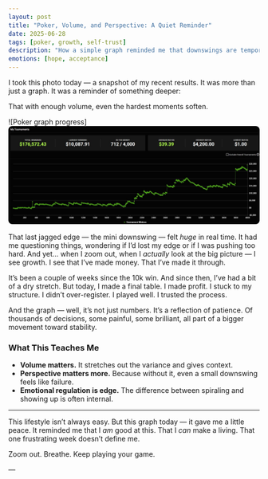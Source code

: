 ```yaml
---
layout: post
title: "Poker, Volume, and Perspective: A Quiet Reminder"
date: 2025-06-28
tags: [poker, growth, self-trust]
description: "How a simple graph reminded me that downswings are temporary and consistent volume builds trust in the long game."
emotions: [hope, acceptance]
---
```


I took this photo today — a snapshot of my recent results. It was more than just a graph. It was a reminder of something deeper:

That with enough volume, even the hardest moments soften.

![Poker graph progress]
<picture>
  <source srcset="/assets/images/poker-graph-28-6-25.jpg" type="image/jpeg">
  <img src="/assets/images/poker-graph-28-6-25.jpg" alt="Poker Tournament Graph" style="max-width: 100%; height: auto; border-radius: 8px;">
</picture>


That last jagged edge — the mini downswing — felt *huge* in real time. It had me questioning things, wondering if I’d lost my edge or if I was pushing too hard. And yet… when I zoom out, when I *actually* look at the big picture — I see growth. I see that I’ve made money. That I’ve made it through.

It’s been a couple of weeks since the 10k win. And since then, I’ve had a bit of a dry stretch. But today, I made a final table. I made profit. I stuck to my structure. I didn’t over-register. I played well. I trusted the process.

And the graph — well, it’s not just numbers. It’s a reflection of patience. Of thousands of decisions, some painful, some brilliant, all part of a bigger movement toward stability.

### What This Teaches Me

- **Volume matters.** It stretches out the variance and gives context.
- **Perspective matters more.** Because without it, even a small downswing feels like failure.
- **Emotional regulation is edge.** The difference between spiraling and showing up is often internal.

---

This lifestyle isn’t always easy. But this graph today — it gave me a little peace. It reminded me that I *am* good at this. That I *can* make a living. That one frustrating week doesn’t define me.

Zoom out. Breathe. Keep playing your game.

—